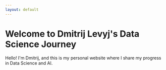 ```yaml
---
layout: default
---
```


# Welcome to Dmitrij Levyj's Data Science Journey

Hello! I'm Dmitrij, and this is my personal website where I share my progress in Data Science and AI.
